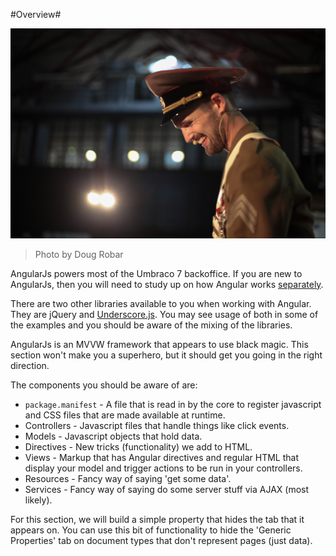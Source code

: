 #Overview#

![7377957044_76c6714b63_o.jpg](assets/7377957044_76c6714b63_o.jpg)
>Photo by Doug Robar

AngularJs powers most of the Umbraco 7 backoffice.  If you are new to AngularJs, then you will need to study up on how Angular works [separately](https://angularjs.org/).

There are two other libraries available to you when working with Angular.  They are jQuery and [Underscore.js](http://underscorejs.org/).  You may see usage of both in some of the examples and you should be aware of the mixing of the libraries.

AngularJs is an MVVW framework that appears to use black magic.  This section won't make you a superhero, but it should get you going in the right direction.

The components you should be aware of are:

* `package.manifest` - A file that is read in by the core to register javascript and CSS files that are made available at runtime.
* Controllers - Javascript files that handle things like click events.
* Models - Javascript objects that hold data.
* Directives - New tricks (functionality) we add to HTML.
* Views - Markup that has Angular directives and regular HTML that display your model and trigger actions to be run in your controllers.
* Resources - Fancy way of saying 'get some data'.
* Services - Fancy way of saying do some server stuff via AJAX (most likely).

For this section, we will build a simple property that hides the tab that it appears on.   You can use this bit of functionality to hide the 'Generic Properties' tab on document types that don't represent pages (just data).